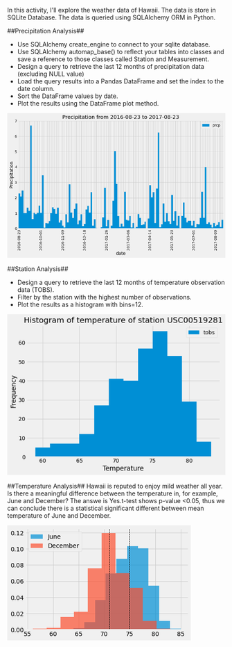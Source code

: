 In this activity, I'll explore the weather data of Hawaii. The data is store in SQLite Database. The data is queried using SQLAlchemy ORM in Python. 

##Precipitation Analysis##

- Use SQLAlchemy create_engine to connect to your sqlite database.
- Use SQLAlchemy automap_base() to reflect your tables into classes and save a reference to those classes called Station and Measurement.
- Design a query to retrieve the last 12 months of precipitation data (excluding NULL value)
- Load the query results into a Pandas DataFrame and set the index to the date column.
- Sort the DataFrame values by date.
- Plot the results using the DataFrame plot method.

![alt text](outputs/precipitation_last_12_months.png)

##Station Analysis##
- Design a query to retrieve the last 12 months of temperature observation data (TOBS).
- Filter by the station with the highest number of observations.
- Plot the results as a histogram with bins=12.

![alt text](outputs/histogram_temperature.png)

##Temperature Analysis##
Hawaii is reputed to enjoy mild weather all year. Is there a meaningful difference between the temperature in, for example, June and December? The answe is Yes.t-test shows p-value <0.05, thus we can conclude there is a statistical significant different between mean temperature of June and December.

![alt text](outputs/ttest.png)
